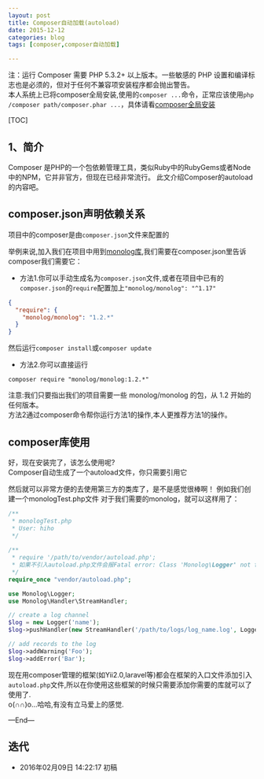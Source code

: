 ```yaml
---
layout: post
title: Composer自动加载(autoload)
date: 2015-12-12
categories: blog
tags: [composer,composer自动加载]

---
```


注：运行 Composer 需要 PHP 5.3.2+ 以上版本。一些敏感的 PHP 设置和编译标志也是必须的，但对于任何不兼容项安装程序都会抛出警告。  
本人系统上已将composer全局安装,使用的`composer ...`命令，正常应该使用`php /composer path/composer.phar ...`，具体请看[composer全局安装](http://docs.phpcomposer.com/00-intro.html#Downloading-the-Composer-Executable)





[TOC]

## 1、简介

Composer 是PHP的一个包依赖管理工具，类似Ruby中的RubyGems或者Node中的NPM，它并非官方，但现在已经非常流行。
此文介绍Composer的autoload的内容吧。


## composer.json声明依赖关系
项目中的composer是由`composer.json`文件来配置的

举例来说,加入我们在项目中用到[monolog库](https://github.com/Seldaek/monolog),我们需要在composer.json里告诉composer我们需要它：  

- 方法1.你可以手动生成名为`composer.json`文件,或者在项目中已有的`composer.json`的`require`配置加上`"monolog/monolog": "^1.17"`

```json
{
  "require": {
    "monolog/monolog": "1.2.*"
  }
}
```
然后运行`composer install`或`composer update`

- 方法2.你可以直接运行  

```
composer require "monolog/monolog:1.2.*"
```

注意:我们只要指出我们的项目需要一些 monolog/monolog 的包，从 1.2 开始的任何版本。  
方法2通过composer命令帮你运行方法1的操作,本人更推荐方法1的操作。  


## composer库使用
好，现在安装完了，该怎么使用呢?  
Composer自动生成了一个autoload文件，你只需要引用它

然后就可以非常方便的去使用第三方的类库了，是不是感觉很棒啊！
例如我们创建一个monologTest.php文件
对于我们需要的monolog，就可以这样用了：

```php
/**
 * monologTest.php
 * User: hiho
 */
 
/**
 * require '/path/to/vendor/autoload.php';
 * 如果不引入autoload.php文件会报Fatal error: Class 'Monolog\Logger' not found错误
 */
require_once "vendor/autoload.php";

use Monolog\Logger;
use Monolog\Handler\StreamHandler;

// create a log channel
$log = new Logger('name');
$log->pushHandler(new StreamHandler('/path/to/logs/log_name.log', Logger::WARNING));

// add records to the log
$log->addWarning('Foo');
$log->addError('Bar');
```

现在用composer管理的框架(如Yii2.0,laravel等)都会在框架的入口文件添加引入`autoload.php`文件,所以在你使用这些框架的时候只需要添加你需要的库就可以了使用了.  
o(∩∩)o...哈哈,有没有立马爱上的感觉.



—End—

## 迭代


* 2016年02月09日 14:22:17 初稿



